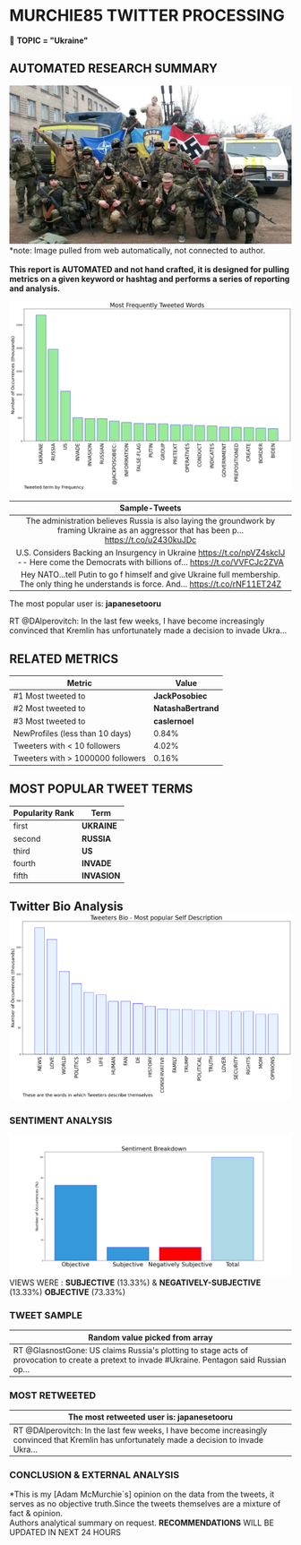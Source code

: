 # MURCHIE85 TWITTER PROCESSING 
&#x1F34E; **TOPIC = "Ukraine"**

## AUTOMATED RESEARCH SUMMARY

![image](assets/2022-01-14hashtagImage.png)*note: Image pulled from web automatically, not connected to author.
<br></br>
<b> This report is AUTOMATED and not hand crafted, it is designed for pulling metrics on a given keyword or hashtag and performs a series of reporting and analysis.</b>



![image](assets/2022-01-14TWEETS.png)



|                **Sample-Tweets**        |
| :-------------: |
| The administration believes Russia is also laying the groundwork by framing Ukraine as an aggressor that has been p… https://t.co/u2430kuJDc |
| U.S. Considers Backing an Insurgency in Ukraine https://t.co/npVZ4skcIJ -- Here come the Democrats with billions of… https://t.co/VVFCJc2ZVA |
| Hey NATO...tell Putin to go f himself and give Ukraine full membership. The only thing he understands is force. And… https://t.co/rNF11ET24Z |

The most popular user is: **japanesetooru**
<div class="alert alert-block alert-danger"> RT @DAlperovitch: In the last few weeks, I have become increasingly convinced that Kremlin has unfortunately made a decision to invade Ukra…</div>

## RELATED METRICS<br>
| Metric | Value |
| ------------- | ------------- |
| #1 Most tweeted to  | **JackPosobiec** |
| #2 Most tweeted to  | **NatashaBertrand** |
| #3 Most tweeted to  | **caslernoel** |
| NewProfiles (less than 10 days) | 0.84%  |
| Tweeters with < 10 followers  | 4.02%|
| Tweeters with > 1000000 followers  | 0.16%  |



## MOST POPULAR TWEET TERMS 


| Popularity Rank  | Term |
| ------------- | ------------- |
| first  | **UKRAINE**  |
| second  | **RUSSIA**  |
| third  | **US** |
| fourth  | **INVADE**  |
| fifth  | **INVASION**  |


## Twitter Bio Analysis![image](assets/2022-01-14BIO.png)
### SENTIMENT ANALYSIS
![image](assets/2022-01-14sentiment.png)
VIEWS WERE : **SUBJECTIVE**  (13.33%) & **NEGATIVELY-SUBJECTIVE** (13.33%) **OBJECTIVE** (73.33%)

### TWEET SAMPLE 
| Random value picked from array |
| ------------- |
|RT @GlasnostGone: US claims Russia's plotting to stage acts of provocation to create a pretext to invade #Ukraine. Pentagon said Russian op… |

### MOST RETWEETED 

| The most retweeted user is: **japanesetooru**  |
| ------------- |
| RT @DAlperovitch: In the last few weeks, I have become increasingly convinced that Kremlin has unfortunately made a decision to invade Ukra… |

### CONCLUSION & EXTERNAL ANALYSIS

*This is my [Adam McMurchie`s] opinion on the data from the tweets, it serves as no objective truth.Since the tweets themselves are a mixture of fact & opinion.<br>
Authors analytical summary on request.
**RECOMMENDATIONS** WILL BE UPDATED IN NEXT  24 HOURS <br>